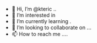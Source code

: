 - 👋 Hi, I’m @kteric ..
- 👀 I’m interested in 
- 🌱 I’m currently learning .
- 💞️ I’m looking to collaborate on ...
- 📫 How to reach me ....

<!---
kteric/kteric is a ✨ special ✨ repository because its `README.md` (this file) appears on your GitHub profile.
You can click the Preview link to take a look at your changes.
--->
